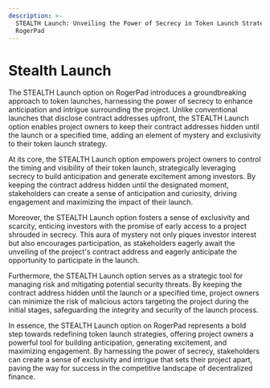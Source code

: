 ```yaml
---
description: >-
  STEALTH Launch: Unveiling the Power of Secrecy in Token Launch Strategies on
  RogerPad
---
```


# Stealth Launch

The STEALTH Launch option on RogerPad introduces a groundbreaking approach to token launches, harnessing the power of secrecy to enhance anticipation and intrigue surrounding the project. Unlike conventional launches that disclose contract addresses upfront, the STEALTH Launch option enables project owners to keep their contract addresses hidden until the launch or a specified time, adding an element of mystery and exclusivity to their token launch strategy.

At its core, the STEALTH Launch option empowers project owners to control the timing and visibility of their token launch, strategically leveraging secrecy to build anticipation and generate excitement among investors. By keeping the contract address hidden until the designated moment, stakeholders can create a sense of anticipation and curiosity, driving engagement and maximizing the impact of their launch.

Moreover, the STEALTH Launch option fosters a sense of exclusivity and scarcity, enticing investors with the promise of early access to a project shrouded in secrecy. This aura of mystery not only piques investor interest but also encourages participation, as stakeholders eagerly await the unveiling of the project's contract address and eagerly anticipate the opportunity to participate in the launch.

Furthermore, the STEALTH Launch option serves as a strategic tool for managing risk and mitigating potential security threats. By keeping the contract address hidden until the launch or a specified time, project owners can minimize the risk of malicious actors targeting the project during the initial stages, safeguarding the integrity and security of the launch process.

In essence, the STEALTH Launch option on RogerPad represents a bold step towards redefining token launch strategies, offering project owners a powerful tool for building anticipation, generating excitement, and maximizing engagement. By harnessing the power of secrecy, stakeholders can create a sense of exclusivity and intrigue that sets their project apart, paving the way for success in the competitive landscape of decentralized finance.
